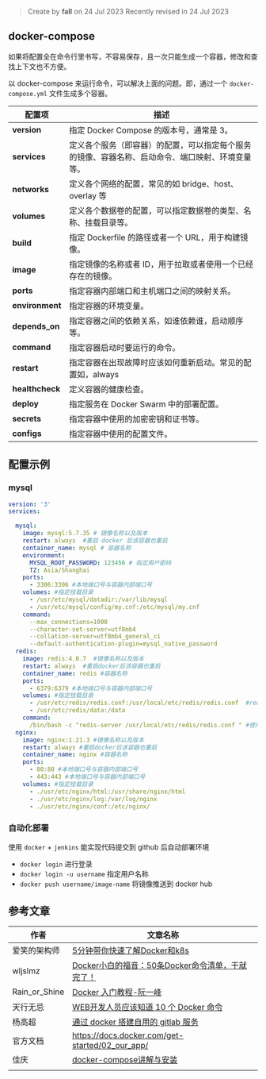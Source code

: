> Create by **fall** on 24 Jul 2023
> Recently revised in 24 Jul 2023

## docker-compose

如果将配置全在命令行里书写，不容易保存，且一次只能生成一个容器，修改和查找上下文也不方便。

以 docker-compose 来运行命令，可以解决上面的问题。即，通过一个 `docker-compose.yml` 文件生成多个容器。

| **配置项**      | **描述**                                                     |
| --------------- | ------------------------------------------------------------ |
| **version**     | 指定 Docker Compose 的版本号，通常是 3。                     |
| **services**    | 定义各个服务（即容器）的配置，可以指定每个服务的镜像、容器名称、启动命令、端口映射、环境变量等。 |
| **networks**    | 定义各个网络的配置，常见的如 bridge、host、overlay 等        |
| **volumes**     | 定义各个数据卷的配置，可以指定数据卷的类型、名称、挂载目录等。 |
| **build**       | 指定 Dockerfile 的路径或者一个 URL，用于构建镜像。           |
| **image**       | 指定镜像的名称或者 ID，用于拉取或者使用一个已经存在的镜像。  |
| **ports**       | 指定容器内部端口和主机端口之间的映射关系。                   |
| **environment** | 指定容器的环境变量。                                         |
| **depends_on**  | 指定容器之间的依赖关系，如谁依赖谁，启动顺序等。             |
| **command**     | 指定容器启动时要运行的命令。                                 |
| **restart**     | 指定容器在出现故障时应该如何重新启动。常见的配置如，always   |
| **healthcheck** | 定义容器的健康检查。                                         |
| **deploy**      | 指定服务在 Docker Swarm 中的部署配置。                       |
| **secrets**     | 指定容器中使用的加密密钥和证书等。                           |
| **configs**     | 指定容器中使用的配置文件。                                   |


## 配置示例

### mysql

```yaml
version: '3'
services:

  mysql:
    image: mysql:5.7.35 # 镜像名称以及版本
    restart: always  #重启 docker 后该容器也重启
    container_name: mysql # 容器名称
    environment:
      MYSQL_ROOT_PASSWORD: 123456 # 指定用户密码
      TZ: Asia/Shanghai
    ports:
      - 3306:3306 #本地端口号与容器内部端口号
    volumes: #指定挂载目录
      - /usr/etc/mysql/datadir:/var/lib/mysql
      - /usr/etc/mysql/config/my.cnf:/etc/mysql/my.cnf
    command: 
      --max_connections=1000
      --character-set-server=utf8mb4
      --collation-server=utf8mb4_general_ci
      --default-authentication-plugin=mysql_native_password
  redis:
    image: redis:4.0.7  #镜像名称以及版本
    restart: always  #重启docker后该容器也重启
    container_name: redis #容器名称
    ports:
      - 6379:6379 #本地端口号与容器内部端口号
    volumes: #指定挂载目录
      - /usr/etc/redis/redis.conf:/usr/local/etc/redis/redis.conf  #redis.conf文件和data目录分别映射了主机的redis.conf文件和主机的data目录
      - /usr/etc/redis/data:/data
    command:
      /bin/bash -c "redis-server /usr/local/etc/redis/redis.conf " #使用command可以覆盖容器启动后默认执行的命令。这里启动执行指定的redis.conf文件
  nginx:
    image: nginx:1.21.3 #镜像名称以及版本
    restart: always #重启docker后该容器也重启
    container_name: nginx #容器名称
    ports:
      - 80:80 #本地端口号与容器内部端口号
      - 443:443 #本地端口号与容器内部端口号
    volumes: #指定挂载目录
      - ./usr/etc/nginx/html:/usr/share/nginx/html
      - ./usr/etc/nginx/log:/var/log/nginx
      - ./usr/etc/nginx/conf:/etc/nginx/
```




### 自动化部署

使用 `docker` + `jenkins` 能实现代码提交到 github 后自动部署环境

- `docker login` 进行登录
- `docker login -u username` 指定用户名称
- `docker push username/image-name` 将镜像推送到 docker hub 

## 参考文章

| 作者          | 文章名称                                                     |
| ------------- | ------------------------------------------------------------ |
| 爱笑的架构师  | [5分钟带你快速了解Docker和k8s](https://juejin.cn/post/6913568633813729294) |
| wljslmz       | [Docker小白的福音：50条Docker命令清单，干就完了！](https://juejin.cn/post/7127082572399509511) |
| Rain_or_Shine | [Docker 入门教程-阮一峰](https://juejin.cn/post/6844903561432662023) |
| 天行无忌      | [WEB开发人员应该知道 10 个 Docker 命令](https://juejin.cn/post/7188341548692537402) |
| 杨高超        | [通过 docker 搭建自用的 gitlab 服务](https://juejin.cn/post/6844903544496062472) |
| 官方文档      | https://docs.docker.com/get-started/02_our_app/              |
| 佳庆          | [docker-compose讲解与安装](https://juejin.cn/post/7220730324752859195) |
|               |                                                              |

